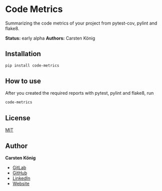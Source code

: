 # Code Metrics

Summarizing the code metrics of your project from pytest-cov, pylint and flake8.

**Status:**  early alpha
**Authors:** Carsten König

## Installation

```bash
pip install code-metrics
```

## How to use
After you created the required reports with pytest, pylint and flake8, run

```bash
code-metrics
```


## License
[MIT](https://choosealicense.com/licenses/mit/)

## Author
**Carsten König**

- [GitLab](https://gitlab.com/ck2go "Carsten König")
- [GitHub](https://github.com/ck2go "Carsten König")
- [LinkedIn](https://www.linkedin.com/in/ck2go/ "Carsten König")
- [Website](https://www.carsten-koenig.de "Carsten König")